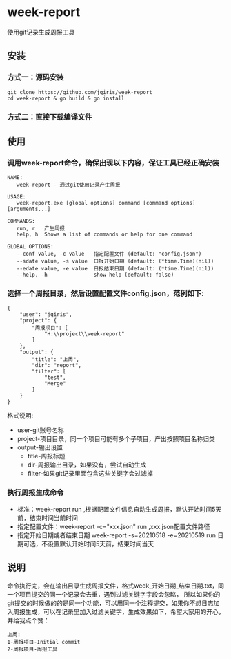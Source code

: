 # week-report
使用git记录生成周报工具


## 安装

### 方式一：源码安装
```
git clone https://github.com/jqiris/week-report 
cd week-report & go build & go install
```

### 方式二：直接下载编译文件


## 使用

### 调用week-report命令，确保出现以下内容，保证工具已经正确安装
```
NAME:
   week-report - 通过git使用记录产生周报

USAGE:
   week-report.exe [global options] command [command options] [arguments...]

COMMANDS:
   run, r   产生周报
   help, h  Shows a list of commands or help for one command

GLOBAL OPTIONS:
   --conf value, -c value   指定配置文件 (default: "config.json")
   --sdate value, -s value  日报开始日期 (default: (*time.Time)(nil))
   --edate value, -e value  日报结束日期 (default: (*time.Time)(nil))
   --help, -h               show help (default: false)
```

### 选择一个周报目录，然后设置配置文件config.json，范例如下:
```
{
    "user": "jqiris", 
    "project": {
        "周报项目": [
            "H:\\project\\week-report"
        ]
    },
    "output": {
        "title": "上周",
        "dir": "report",
        "filter": [
            "test",
            "Merge"
        ]
    }
}
```
格式说明:
- user-git账号名称
- project-项目目录，同一个项目可能有多个子项目，产出按照项目名称归类
- output-输出设置
    - title-周报标题
    - dir-周报输出目录，如果没有，尝试自动生成
    - filter-如果git记录里面包含这些关键字会过滤掉

### 执行周报生成命令

- 标准：week-report run ,根据配置文件信息自动生成周报，默认开始时间5天前，结束时间当前时间
- 指定配置文件：week-report -c="xxx.json" run ,xxx.json配置文件路径
- 指定开始日期或者结束日期 week-report -s=20210518 -e=20210519 run 日期可选，不设置默认开始时间5天前，结束时间当天


## 说明
命令执行完，会在输出目录生成周报文件，格式week_开始日期_结束日期.txt，同一个项目提交的同一个记录会去重，遇到过滤关键字字段会忽略，
所以如果你的git提交的时候做的的是同一个功能，可以用同一个注释提交，如果你不想日志加入周报生成，可以在记录里加入过滤关键字，生成效果如下，希望大家用的开心，并给我点个赞：

```
上周:
1-周报项目-Initial commit
2-周报项目-周报工具
```
